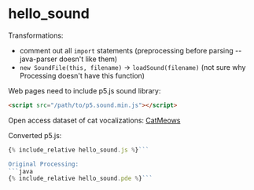 ---
---

<script src="../p5/p5.min.js"></script>
<script src="../p5/p5.sound.min.js"></script>
<script src="hello_sound.js"></script>

# hello_sound


Transformations:
- comment out all `import` statements (preprocessing before parsing --
  java-parser doesn't like them)
- `new SoundFile(this, filename)` -> `loadSound(filename)` (not sure why
  Processing doesn't have this function)


Web pages need to include p5.js sound library:
```html
<script src="/path/to/p5.sound.min.js"></script>
```

Open access dataset of cat vocalizations:
[CatMeows](https://zenodo.org/record/4008297#.YP2Al6JKiV4)


<main></main>

Converted p5.js:
```javascript
{% include_relative hello_sound.js %}```

Original Processing:
```java
{% include_relative hello_sound.pde %}```

